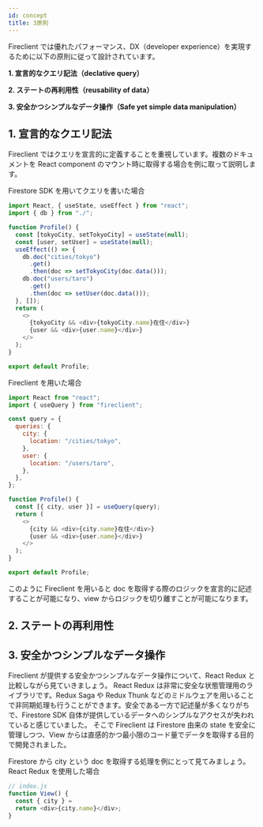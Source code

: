 ```yaml
---
id: concept
title: 3原則
---
```


Fireclient では優れたパフォーマンス、DX（developer experience）を実現するために以下の原則に従って設計されています。

**1. 宣言的なクエリ記法（declative query）**

**2. ステートの再利用性（reusability of data）**

**3. 安全かつシンプルなデータ操作（Safe yet simple data manipulation）**

## 1. 宣言的なクエリ記法

Fireclient ではクエリを宣言的に定義することを重視しています。複数のドキュメントを React component のマウント時に取得する場合を例に取って説明します。

Firestore SDK を用いてクエリを書いた場合

```js
import React, { useState, useEffect } from "react";
import { db } from "./";

function Profile() {
  const [tokyoCity, setTokyoCity] = useState(null);
  const [user, setUser] = useState(null);
  useEffect(() => {
    db.doc("cities/tokyo")
      .get()
      .then(doc => setTokyoCity(doc.data()));
    db.doc("users/taro")
      .get()
      .then(doc => setUser(doc.data()));
  }, []);
  return (
    <>
      {tokyoCity && <div>{tokyoCity.name}在住</div>}
      {user && <div>{user.name}</div>}
    </>
  );
}

export default Profile;
```

Fireclient を用いた場合

```js
import React from "react";
import { useQuery } from "fireclient";

const query = {
  queries: {
    city: {
      location: "/cities/tokyo",
    },
    user: {
      location: "/users/taro",
    },
  },
};

function Profile() {
  const [{ city, user }] = useQuery(query);
  return (
    <>
      {city && <div>{city.name}在住</div>}
      {user && <div>{user.name}</div>}
    </>
  );
}

export default Profile;
```

このように Fireclient を用いると doc を取得する際のロジックを宣言的に記述することが可能になり、view からロジックを切り離すことが可能になります。

## 2. ステートの再利用性

## 3. 安全かつシンプルなデータ操作

Fireclient が提供する安全かつシンプルなデータ操作について、React Redux と比較しながら見ていきましょう。
React Redux は非常に安全な状態管理用のライブラリです。Redux Saga や Redux Thunk などのミドルウェアを用いることで非同期処理も行うことができます。安全である一方で記述量が多くなりがちで、Firestore SDK 自体が提供しているデータへのシンプルなアクセスが失われていると感じていました。
そこで Fireclient は Firestore 由来の state を安全に管理しつつ、View からは直感的かつ最小限のコード量でデータを取得する目的で開発されました。

Firestore から city という doc を取得する処理を例にとって見てみましょう。
React Redux を使用した場合

```js
// index.js
function View() {
  const { city } =
  return <div>{city.name}</div>;
}
```
